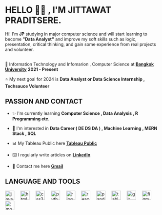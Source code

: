## <h1>HELLO 👋🏻 , I'M JITTAWAT PRADITSERE.</h1>
Hi! I'm **JP** studying in major computer science and will start learning to become **"Data Analyst"** and improve my soft skills such as logic, presentation, critical thinking, and gain some experience from real projects and volunteer.<br>
<br>

💎 Information Technology and Infomarion , Computer Science at <b>[Bangkok University](https://www.bu.ac.th/th/)</b> <b>2021 - Present</b>

⭐️ My next goal for 2024 is  <b>Data Analyst or Data Science Internship , Techsauce Volunteer</b>


## PASSION AND CONTACT
<td valign="top" width="50%">

- ✨ I'm currently learning **Computer Science , Data Analysis , R Programming etc.**  
  

- 👀 I'm interested in **Data Career ( DE DS DA ) , Machine Learning , MERN Stack , SQL**


- 📊 My Tableau Public here <b>[Tableau Public](https://public.tableau.com/app/profile/jittawat.praditseree)</b>
  

- ⌨️ I regularly write articles on <b>[LinkedIn](https://www.linkedin.com/in/jittawatp/)</b>  
  

- 🚀 Contact me here  <b>[Gmail](https://mail.google.com/mail/u/0/#inbox?compose=GTvVlcRzDCzLtqQJzXzpwhBkFCknlftzcMTHvCnVHDqSgBBFSWxktnnFLhTsvnxGcMTwHZjmnbQrS)</b>

## LANGUAGE AND TOOLS
<div align="left">
  <img src="https://cdn.simpleicons.org/javascript/F7DF1E" height="30" alt="javascript logo"  />
  <img width="12" />
  <img src="https://cdn.simpleicons.org/html5/E34F26" height="30" alt="html5 logo"  />
  <img width="12" />
  <img src="https://cdn.simpleicons.org/css3/1572B6" height="30" alt="css3 logo"  />
  <img width="12" />
  <img src="https://cdn.simpleicons.org/python/3776AB" height="30" alt="python logo"  />
  <img width="12" />
  <img src="https://cdn.simpleicons.org/r/276DC3" height="30" alt="r logo"  />
  <img width="12" />
  <img src="https://cdn.simpleicons.org/react/61DAFB" height="30" alt="react logo"  />
  <img width="12" />
  <img src="https://cdn.simpleicons.org/pandas/150458" height="30" alt="pandas logo"  />
  <img width="12" />
  <img src="https://profilinator.rishav.dev/skills-assets/tableau.svg" alt="tableau logo" width="30px" height="30px" />
  <img width="12" />
  <img src="https://cdn.simpleicons.org/git/F05032" height="30" alt="git logo"  />
  <img width="12"" />
  <img src="https://cdn.simpleicons.org/figma/F24E1E" height="30" alt="figma logo"  />
  <img width="12" />
  <img src="https://cdn.simpleicons.org/mongodb/47A248" height="30" alt="mongodb logo"  />
</div>





